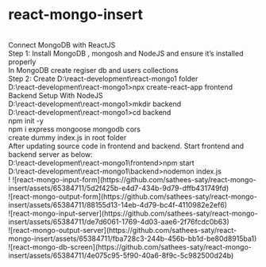 # react-mongo-insert
<html>
<br>
Connect MongoDB with ReactJS
<br>
Step 1: Install MongoDB , mongosh and NodeJS and ensure it’s installed properly
<br>
In MongoDB create regiser db and users collections
<br>
Step 2: Create D:\react-development\react-mongo1 folder
<br>
D:\react-development\react-mongo1>npx create-react-app frontend
<br>
Backend Setup With NodeJS
<br>
D:\react-development\react-mongo1>mkdir backend
<br>
D:\react-development\react-mongo1>cd backend
<br>
npm init -y 
<br>
npm i express mongoose mongodb cors
<br>
create dummy index.js in root folder
<br>
After updating source code in frontend and backend. Start frontend and backend server as below:
<br>
D:\react-development\react-mongo1\frontend>npm start
<br>
D:\react-development\react-mongo1\backend>nodemon index.js 
<br>
! ![react-mongo-input-form](https://github.com/sathees-saty/react-mongo-insert/assets/65384711/5d2f425b-e4d7-434b-9d79-dffb431749fd)
<br>
![react-mongo-output-form](https://github.com/sathees-saty/react-mongo-insert/assets/65384711/88155d13-14eb-4d79-bc4f-4110982e2ef6)
<br>
![react-mongo-input-server](https://github.com/sathees-saty/react-mongo-insert/assets/65384711/de7d6061-1769-4d03-aae6-2f76fcdc0b63)
<br>
![react-mongo-output-server](https://github.com/sathees-saty/react-mongo-insert/assets/65384711/fba728c3-244b-456b-bb1d-be80d8915ba1)
<br>
  ![react-mongo-db-screen](https://github.com/sathees-saty/react-mongo-insert/assets/65384711/4e075c95-5f90-40a6-8f9c-5c982500d24b)

<html>
